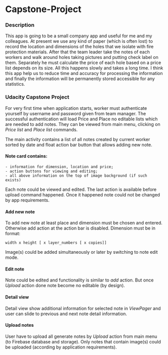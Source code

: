 # Capstone-Project

<h3>Description</h3>  
 
This app is going to be a small company app and useful for me and my colleagues. At present we use any kind of paper (which is often lost) to record the location and dimensions of the holes that we isolate with fire protection materials. After that the team leader take the notes of each workers and walk around holes taking pictures and putting check label on them. Separately he must calculate the price of each hole based on a price list depends on its size. All this happens slowly and takes a long time. I think this app help us to reduce time and accuracy for processing the information and finally the information will be permanently stored accessible for any statistics. 
<h3>Udacity Capstone Project</h3>

For very first time when application starts, worker must authenticate yourself by username and password given from team manager. The successful authentication will load Price and Place no editable lists which are needed to add notes. They can be viewed from main menu, clicking on <i>Price list</i> and <i>Place list</i> commands.

The main activity contains a list of all notes created by current worker sorted by date and float action bar button that allows adding new note.

<h4>Note card contains:</h4>
    
    - information for dimension, location and price;
    - action buttons for viewing and editing;
    - all above information on the top of image background (if such exists)

Each note could be viewed and edited. The last action is available before upload command happened. Once it happened note could not be changed by app requirements.
<h4>Add new note</h4>

To add new note at least place and dimension must be chosen and entered. Otherwise add action at the action bar is disabled. Dimension must be in format:

    width x height [ x layer_numbers [ x copies]]
    
Image(s) could be added simultaneously or later by switching to note edit mode.
<h4>Edit note</h4>
Note could be edited and functionality is similar to <i>add</i> action. But once <i>Upload</i> action done note become no editable (by design).
<h4>Detail view</h4>
Detail view show additional information for selected note in <i>ViewPager</i> and user can
slide to previous and next note detail information.
<h4>Upload notes</h4>
User have to upload all generate notes by 
<i>Upload</i> action from main menu 
(to Firebase database and storage). Only notes that contain image(s) could be uploaded (according by application requirements).